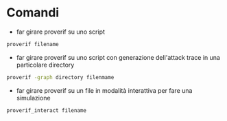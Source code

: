 # Comandi 
- far girare proverif su uno script
```bash
proverif filename
```
- far girare proverif su uno script con generazione dell'attack trace in una particolare directory
```bash
proverif -graph directory filenmame
```
- far girare proverif su un file in  modalità interattiva per fare una simulazione
 ```bash
proverif_interact filename
```
 
 